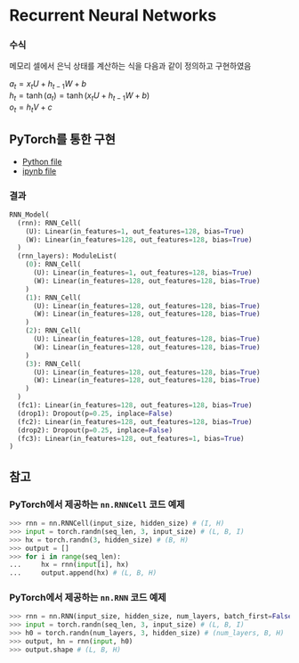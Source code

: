 # Recurrent Neural Networks

### 수식

메모리 셀에서 은닉 상태를 계산하는 식을 다음과 같이 정의하고 구현하였음

$a_{t} = x_{t}U + h_{t−1}W + b$<br>
$h_{t} = \tanh{(a_{t})} = \tanh{(x_{t}U + h_{t−1}W + b)}$<br>
$o_{t} = h_{t}V + c$

## PyTorch를 통한 구현
- [Python file](./RNN.py)
- [ipynb file](./RNN.ipynb)

### 결과
```python
RNN_Model(
  (rnn): RNN_Cell(
    (U): Linear(in_features=1, out_features=128, bias=True)
    (W): Linear(in_features=128, out_features=128, bias=True)
  )
  (rnn_layers): ModuleList(
    (0): RNN_Cell(
      (U): Linear(in_features=1, out_features=128, bias=True)
      (W): Linear(in_features=128, out_features=128, bias=True)
    )
    (1): RNN_Cell(
      (U): Linear(in_features=128, out_features=128, bias=True)
      (W): Linear(in_features=128, out_features=128, bias=True)
    )
    (2): RNN_Cell(
      (U): Linear(in_features=128, out_features=128, bias=True)
      (W): Linear(in_features=128, out_features=128, bias=True)
    )
    (3): RNN_Cell(
      (U): Linear(in_features=128, out_features=128, bias=True)
      (W): Linear(in_features=128, out_features=128, bias=True)
    )
  )
  (fc1): Linear(in_features=128, out_features=128, bias=True)
  (drop1): Dropout(p=0.25, inplace=False)
  (fc2): Linear(in_features=128, out_features=128, bias=True)
  (drop2): Dropout(p=0.25, inplace=False)
  (fc3): Linear(in_features=128, out_features=1, bias=True)
)
```

## 참고

### PyTorch에서 제공하는 `nn.RNNCell` 코드 예제
```python
>>> rnn = nn.RNNCell(input_size, hidden_size) # (I, H)
>>> input = torch.randn(seq_len, 3, input_size) # (L, B, I)
>>> hx = torch.randn(3, hidden_size) # (B, H)
>>> output = []
>>> for i in range(seq_len): 
...     hx = rnn(input[i], hx) 
...     output.append(hx) # (L, B, H)
```

### PyTorch에서 제공하는 `nn.RNN` 코드 예제
```python
>>> rnn = nn.RNN(input_size, hidden_size, num_layers, batch_first=False) # (I, H, num_layers)
>>> input = torch.randn(seq_len, 3, input_size) # (L, B, I)
>>> h0 = torch.randn(num_layers, 3, hidden_size) # (num_layers, B, H)
>>> output, hn = rnn(input, h0)
>>> output.shape # (L, B, H)
```
